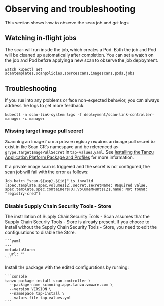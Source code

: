 # Observing and troubleshooting

This section shows how to observe the scan job and get logs.

## <a id="watch-inflight-jobs"></a>Watching in-flight jobs
The scan will run inside the job, which creates a Pod. Both the job and Pod will be cleaned up automatically after completion. You can set a watch on the job and Pod before applying a new scan to observe the job deployment.

```console
watch kubectl get scantemplates,scanpolicies,sourcescans,imagescans,pods,jobs
```

## <a id="troubleshooting"></a>Troubleshooting
If you run into any problems or face non-expected behavior, you can always address the logs to get more feedback.

```console
kubectl -n scan-link-system logs -f deployment/scan-link-controller-manager -c manager
```

### <a id="miss-img-ps"></a>Missing target image pull secret

Scanning an image from a private registry requires an image pull secret to exist in the Scan CR's namespace and be referenced as `grype.targetImagePullSecret` in `tap-values.yaml`. See [Installing the Tanzu Application Platform Package and Profiles](../install.md) for more information.

If a private image scan is triggered and the secret is not configured, the scan job will fail with the error as follows:

```console
Job.batch "scan-${app}-${id}" is invalid: [spec.template.spec.volumes[2].secret.secretName: Required value, spec.template.spec.containers[0].volumeMounts[2].name: Not found: "registry-cred"]
```
### <a id="diasble-scst-store"></a>Disable Supply Chain Security Tools - Store
The installation of Supply Chain Security Tools - Scan assumes that the Supply Chain Security Tools - Store is already present. If you choose to install without the Supply Chain Security Tools - Store,  you need to edit the configurations to disable the Store.

    ```yaml
    ---
    metadataStore:
      url: ""
    ```

Install the package with the edited configurations by running:

    ```console
    tanzu package install scan-controller \
      --package-name scanning.apps.tanzu.vmware.com \
      --version VERSION \
      --namespace tap-install \
      --values-file tap-values.yml
    ```
